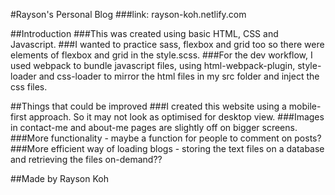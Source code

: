 #Rayson's Personal Blog
###link: rayson-koh.netlify.com

##Introduction
###This was created using basic HTML, CSS and Javascript. 
###I wanted to practice sass, flexbox and grid too so there were elements of flexbox and grid in the style.scss.
###For the dev workflow, I used webpack to bundle javascript files, using html-webpack-plugin, style-loader and css-loader to mirror the html files in my src folder and inject the css files.

##Things that could be improved
###I created this website using a mobile-first approach. So it may not look as optimised for desktop view.
###Images in contact-me and about-me pages are slightly off on bigger screens. 
###More functionality - maybe a function for people to comment on posts?
###More efficient way of loading blogs - storing the text files on a database and retrieving the files on-demand??

##Made by Rayson Koh